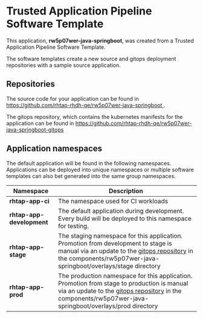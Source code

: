 # Trusted Application Pipeline Software Template

This application, **rw5p07wer-java-springboot**, was created from a Trusted Application Pipeline Software Template.

The software templates create a new source and gitops deployment repositories with a sample source application. 

## Repositories

The source code for your application can be found in [https://github.com/rhtap-rhdh-qe/rw5p07wer-java-springboot ](https://github.com/rhtap-rhdh-qe/rw5p07wer-java-springboot ).
 
The gitops repository, which contains the kubernetes manifests for the application can be found in 
[https://github.com/rhtap-rhdh-qe/rw5p07wer-java-springboot-gitops ](https://github.com/rhtap-rhdh-qe/rw5p07wer-java-springboot-gitops ) 

## Application namespaces 

The default application will be found in the following namespaces. Applications can be deployed into unique namespaces or multiple software templates can also bet generated into the same group namespaces.  

|  Namespace   |  Description   |  
| -------- | -------- |
| **rhtap-app-ci** | The namespace used for CI workloads |
| **rhtap-app-development** | The default application during development. Every build will be deployed to this namespace for testing. |
| **rhtap-app-stage** | The staging namespace for this application. Promotion from development to stage is manual via an update to the [gitops repository](https://github.com/rhtap-rhdh-qe/rw5p07wer-java-springboot-gitops ) in the components/rw5p07wer-java-springboot/overlays/stage directory |
| **rhtap-app-prod** | The production namespace for this application. Promotion from stage to production is manual via an update to the [gitops repository](https://github.com/rhtap-rhdh-qe/rw5p07wer-java-springboot-gitops ) in the components/rw5p07wer-java-springboot/overlays/prod directory |